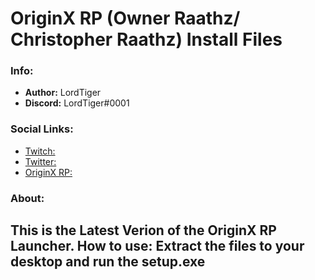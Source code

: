 # OriginX RP (Owner Raathz/ Christopher Raathz) Install Files

### Info:
- **Author:** LordTiger
- **Discord:** LordTiger#0001

### Social Links:
- [Twitch:](https://www.twitch.tv/mlordtiger)
- [Twitter:](https://twitter.com/MLordTiger)
- [OriginX RP:](https://discord.gg/5NDARUCubq)

### About:
This is the Latest Verion of the OriginX RP Launcher.
How to use:
Extract the files to your desktop and run the setup.exe
---
